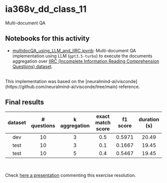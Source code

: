 # ia368v_dd_class_11
Multi-document QA

## Notebooks for this activity

* [multidocQA_using_LLM_and_IIRC.ipynb](multidocQA_using_LLM_and_IIRC.ipynb): Multi-document QA implementation using LLM (`gpt3.5-turbo`) to execute the documents aggregation over [IIRC (Incomplete Information Reading Comprehension Questions) dataset](https://allenai.org/data/iirc).

<br/>
This implementation was based on the [neuralmind-ai/visconde](https://github.com/neuralmind-ai/visconde/tree/main) reference.

## Final results

| dataset | # questions | k aggregation | exact match score | f1 score | duration (s) |
|:---:|:---: |:---: |:---: |:---: |:---:|
| dev | 10 | 3 | 0.5 | 0.5971 | 20.49 |
| test | 10 | 3 | 0.1 | 0.1667 | 19.45 |
| test | 10 | 5 | 0.4 | 0.5467 | 19.45 |

<br/>

Check [here a presentation](https://docs.google.com/presentation/d/1ZxC38VyndG-eRamZNw0tCwX5BOYA2Hc_3FrXmm2tDj8/edit?usp=share_link) commenting this exercise resolution.
